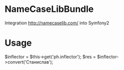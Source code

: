 NameCaseLibBundle
=================

Integration http://namecaselib.com/ into Symfony2


Usage
=====

$inflector = $this->get('ph.inflector');
$res = $inflector->convert('Станислав');

